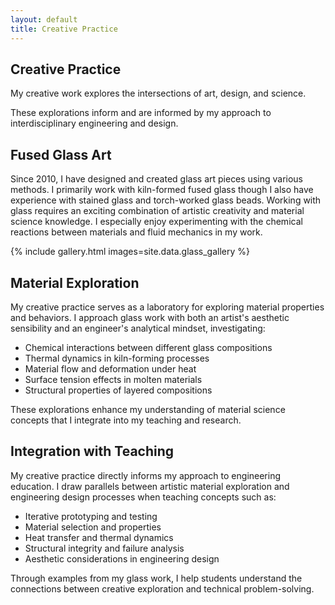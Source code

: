 ```yaml
---
layout: default
title: Creative Practice
---
```


<section class="page-header">
  <h1 class="page-title">Creative Practice</h1>
  <p class="page-subtitle">My creative work explores the intersections of art, design, and science.</p>
<p>These explorations inform and are informed by my approach to interdisciplinary engineering and design.</p> 
</section>

## Fused Glass Art

Since 2010, I have designed and created glass art pieces using various methods. I primarily work with kiln-formed fused glass though I also have experience with stained glass and torch-worked glass beads. Working with glass requires an exciting combination of artistic creativity and material science knowledge. I especially enjoy experimenting with the chemical reactions between materials and fluid mechanics in my work.

{% include gallery.html images=site.data.glass_gallery %}

## Material Exploration

My creative practice serves as a laboratory for exploring material properties and behaviors. I approach glass work with both an artist's aesthetic sensibility and an engineer's analytical mindset, investigating:

-   Chemical interactions between different glass compositions
-   Thermal dynamics in kiln-forming processes
-   Material flow and deformation under heat
-   Surface tension effects in molten materials
-   Structural properties of layered compositions

These explorations enhance my understanding of material science concepts that I integrate into my teaching and research.

## Integration with Teaching

My creative practice directly informs my approach to engineering education. I draw parallels between artistic material exploration and engineering design processes when teaching concepts such as:

-   Iterative prototyping and testing
-   Material selection and properties
-   Heat transfer and thermal dynamics
-   Structural integrity and failure analysis
-   Aesthetic considerations in engineering design

Through examples from my glass work, I help students understand the connections between creative exploration and technical problem-solving.
